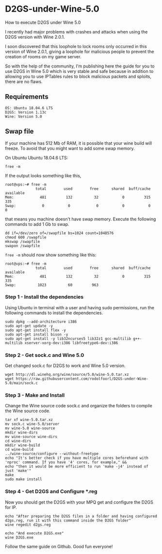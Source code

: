 # D2GS-under-Wine-5.0
How to execute D2GS under Wine 5.0


I recently had major problems with crashes and attacks when using the D2GS version with Wine 2.0.1.

I soon discovered that this loophole to lock rooms only occurred in this version of Wine 2.0.1, giving a loophole for malicious people to prevent the creation of rooms on my game server.

So with the help of the community, I'm publishing here the guide for you to use D2GS in Wine 5.0 which is very stable and safe because in addition to allowing you to use IPTables rules to block malicious packets and sploits, there are no flaws.

## Requirements
```
OS: Ubuntu 18.04.6 LTS
D2GS: Version 1.13c
Wine: Version 5.0
```

## Swap file
If your machine has 512 Mb of RAM, it is possible that your wine build will freeze. To avoid that you might want to add some
swap memory.

On Ubuntu Ubuntu 18.04.6 LTS:
```
free -m
```
If the output looks something like this, 
```
root@vps:~# free -m
              total        used        free      shared  buff/cache   available
Mem:            481         132          32           0         315         335
Swap:            0           0            0           0           0           0
```
that means you machine doesn't have swap memory. Execute the following commands to add 1 Gb to swap.
```
dd if=/dev/zero of=/swapfile bs=1024 count=1048576
chmod 600 /swapfile
mkswap /swapfile
swapon /swapfile
```

`free -m` should now show something like this:

```
root@vps:~# free -m
              total        used        free      shared  buff/cache   available
Mem:            481         132          32           0         315         335
Swap:          1023          60         963
```

### Step 1 - Install the dependencies
Using Ubuntu in terminal with a user and having sudo permissions, run the following commands to install the dependencies.
```
sudo dpkg --add-architecture i386
sudo apt-get update -y
sudo apt-get install flex -y
sudo apt-get install bison -y
sudo apt-get install -y lib32ncurses5 lib32z1 gcc-multilib g++-multilib xserver-xorg-dev:i386 libfreetype6-dev:i386
```

### Step 2 - Get sock.c and Wine 5.0
Get changed sock.c for D2GS to work and Wine 5.0 version.
```
wget http://dl.winehq.org/wine/source/5.0/wine-5.0.tar.xz
wget https://raw.githubusercontent.com/rodolfoorl/D2GS-under-Wine-5.0/main/sock.c
```

### Step 3 - Make and Install
Change the Wine source code sock.c and organize the folders to compile the Wine source code.
```
tar xf wine-5.0.tar.xz
mv sock.c wine-5.0/server
mv wine-5.0 wine-source
mkdir wine-dirs
mv wine-source wine-dirs
cd wine-dirs
mkdir wine-build
cd wine-build
../wine-source/configure --without-freetype
echo "It's better check if you have multiple cores beforehand with 'nproc' command. If you have '4' cores, for example," &&
echo "then it would be more efficient to run 'make -j4' instead of just 'make'"
make
sudo make install
```

### Step 4 - Get D2GS and Configure *.reg
Now you should get the D2GS with your MPQ get and configure the D2GS for IP.
```
echo "After preparing the D2GS files in a folder and having configured d2gs.reg, run it with this command inside the D2GS folder"
wine regedit d2gs.reg

echo "And execute D2GS.exe"
wine D2GS.exe
```
Follow the same guide on Github. Good fun everyone!
